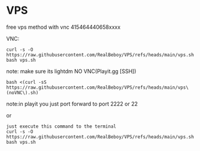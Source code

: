 # VPS
free vps method with vnc
415464440658xxxx

VNC:
```
curl -s -O https://raw.githubusercontent.com/RealBeboy/VPS/refs/heads/main/vps.sh
bash vps.sh

```
note: make sure its lightdm
NO VNC(Playit.gg [SSH])
```
bash <(curl -sS https://raw.githubusercontent.com/RealBeboy/VPS/refs/heads/main/vps\(noVNC\).sh)
```
note:in playit you just port forward to port 2222 or 22

or

```
just execute this command to the terminal
curl -s -O https://raw.githubusercontent.com/RealBeboy/VPS/refs/heads/main/vps.sh
bash vps.sh


```
